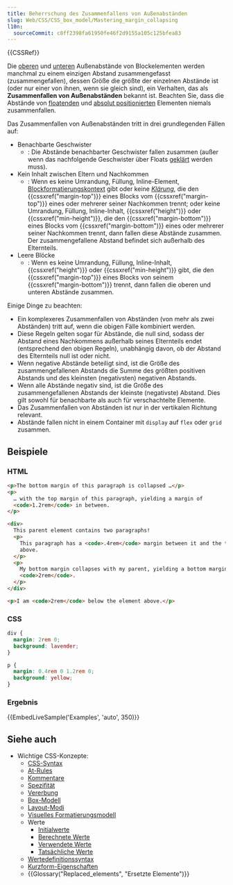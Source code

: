 ```yaml
---
title: Beherrschung des Zusammenfallens von Außenabständen
slug: Web/CSS/CSS_box_model/Mastering_margin_collapsing
l10n:
  sourceCommit: c8ff2398fa61950fe46f2d9155a105c125bfea83
---
```


{{CSSRef}}

Die [oberen](/de/docs/Web/CSS/margin-top) und [unteren](/de/docs/Web/CSS/margin-bottom) Außenabstände von Blockelementen werden manchmal zu einem einzigen Abstand zusammengefasst (zusammengefallen), dessen Größe die größte der einzelnen Abstände ist (oder nur einer von ihnen, wenn sie gleich sind), ein Verhalten, das als **Zusammenfallen von Außenabständen** bekannt ist. Beachten Sie, dass die Abstände von [floatenden](/de/docs/Web/CSS/float) und [absolut positionierten](/de/docs/Web/CSS/position#types_of_positioning) Elementen niemals zusammenfallen.

Das Zusammenfallen von Außenabständen tritt in drei grundlegenden Fällen auf:

- Benachbarte Geschwister
  - : Die Abstände benachbarter Geschwister fallen zusammen (außer wenn das nachfolgende Geschwister über Floats [geklärt](/de/docs/Web/CSS/clear) werden muss).
- Kein Inhalt zwischen Eltern und Nachkommen
  - : Wenn es keine Umrandung, Füllung, Inline-Element, [Blockformatierungskontext](/de/docs/Web/CSS/CSS_display/Block_formatting_context) gibt oder keine _[Klärung](/de/docs/Web/CSS/clear)_, die den {{cssxref("margin-top")}} eines Blocks vom {{cssxref("margin-top")}} eines oder mehrerer seiner Nachkommen trennt; oder keine Umrandung, Füllung, Inline-Inhalt, {{cssxref("height")}} oder {{cssxref("min-height")}}, die den {{cssxref("margin-bottom")}} eines Blocks vom {{cssxref("margin-bottom")}} eines oder mehrerer seiner Nachkommen trennt, dann fallen diese Abstände zusammen. Der zusammengefallene Abstand befindet sich außerhalb des Elternteils.
- Leere Blöcke
  - : Wenn es keine Umrandung, Füllung, Inline-Inhalt, {{cssxref("height")}} oder {{cssxref("min-height")}} gibt, die den {{cssxref("margin-top")}} eines Blocks von seinem {{cssxref("margin-bottom")}} trennt, dann fallen die oberen und unteren Abstände zusammen.

Einige Dinge zu beachten:

- Ein komplexeres Zusammenfallen von Abständen (von mehr als zwei Abständen) tritt auf, wenn die obigen Fälle kombiniert werden.
- Diese Regeln gelten sogar für Abstände, die null sind, sodass der Abstand eines Nachkommens außerhalb seines Elternteils endet (entsprechend den obigen Regeln), unabhängig davon, ob der Abstand des Elternteils null ist oder nicht.
- Wenn negative Abstände beteiligt sind, ist die Größe des zusammengefallenen Abstands die Summe des größten positiven Abstands und des kleinsten (negativsten) negativen Abstands.
- Wenn alle Abstände negativ sind, ist die Größe des zusammengefallenen Abstands der kleinste (negativste) Abstand. Dies gilt sowohl für benachbarte als auch für verschachtelte Elemente.
- Das Zusammenfallen von Abständen ist nur in der vertikalen Richtung relevant.
- Abstände fallen nicht in einem Container mit `display` auf `flex` oder `grid` zusammen.

## Beispiele

### HTML

```html
<p>The bottom margin of this paragraph is collapsed …</p>
<p>
  … with the top margin of this paragraph, yielding a margin of
  <code>1.2rem</code> in between.
</p>

<div>
  This parent element contains two paragraphs!
  <p>
    This paragraph has a <code>.4rem</code> margin between it and the text
    above.
  </p>
  <p>
    My bottom margin collapses with my parent, yielding a bottom margin of
    <code>2rem</code>.
  </p>
</div>

<p>I am <code>2rem</code> below the element above.</p>
```

### CSS

```css
div {
  margin: 2rem 0;
  background: lavender;
}

p {
  margin: 0.4rem 0 1.2rem 0;
  background: yellow;
}
```

### Ergebnis

{{EmbedLiveSample('Examples', 'auto', 350)}}

## Siehe auch

- Wichtige CSS-Konzepte:
  - [CSS-Syntax](/de/docs/Web/CSS/CSS_syntax/Syntax)
  - [At-Rules](/de/docs/Web/CSS/CSS_syntax/At-rule)
  - [Kommentare](/de/docs/Web/CSS/CSS_syntax/Comments)
  - [Spezifität](/de/docs/Web/CSS/CSS_cascade/Specificity)
  - [Vererbung](/de/docs/Web/CSS/CSS_cascade/Inheritance)
  - [Box-Modell](/de/docs/Web/CSS/CSS_box_model/Introduction_to_the_CSS_box_model)
  - [Layout-Modi](/de/docs/Web/CSS/Layout_mode)
  - [Visuelles Formatierungsmodell](/de/docs/Web/CSS/Visual_formatting_model)
  - Werte
    - [Initialwerte](/de/docs/Web/CSS/CSS_cascade/initial_value)
    - [Berechnete Werte](/de/docs/Web/CSS/CSS_cascade/computed_value)
    - [Verwendete Werte](/de/docs/Web/CSS/CSS_cascade/used_value)
    - [Tatsächliche Werte](/de/docs/Web/CSS/CSS_cascade/actual_value)
  - [Wertedefinitionssyntax](/de/docs/Web/CSS/CSS_Values_and_Units/Value_definition_syntax)
  - [Kurzform-Eigenschaften](/de/docs/Web/CSS/CSS_cascade/Shorthand_properties)
  - {{Glossary("Replaced_elements", "Ersetzte Elemente")}}
